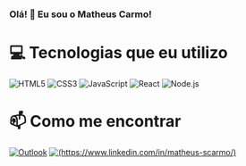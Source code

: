 ### Olá! 👋 Eu sou o Matheus Carmo!


# 💻 Tecnologias que eu utilizo

![HTML5](https://img.shields.io/badge/-HTML5-E34F26?logo=html5&logoColor=fff)
![CSS3](https://img.shields.io/badge/-CSS3-1572B6?logo=css3&logoColor=fff)
![JavaScript](https://img.shields.io/badge/-JavaScript-F7DF1E?logo=javascript&logoColor=000)
![React](https://img.shields.io/badge/-React-61DAFB?logo=react&logoColor=000)
![Node.js](https://img.shields.io/badge/-Node.js-339933?logo=node.js&logoColor=fff)

# 📫 Como me encontrar
[![Outlook](https://img.shields.io/badge/-Outlook-0078D4?logo=microsoft-outlook&logoColor=white)](mailto:matheus_santos_ti@outlook.com)
[![(https://www.linkedin.com/in/matheus-scarmo/)](https://img.shields.io/badge/LinkedIn-0077B5?style=for-the-badge&logo=linkedin&logoColor=white)](https://www.linkedin.com/in/matheus-scarmo/)
